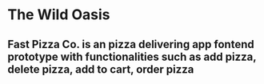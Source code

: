# The Wild Oasis

## Fast Pizza Co. is an pizza delivering app fontend prototype with functionalities such as add pizza, delete pizza, add to cart, order pizza
